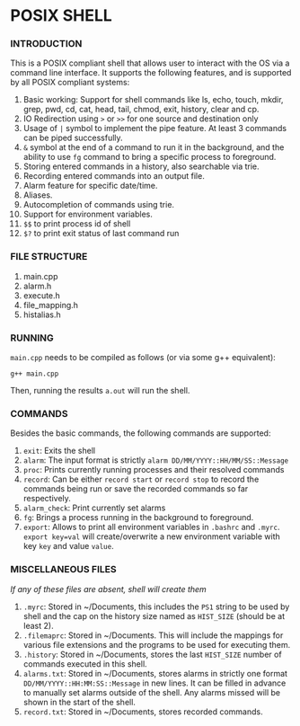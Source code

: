 # POSIX SHELL

### INTRODUCTION

This is a POSIX compliant shell that allows user to interact with the OS via a command line interface. It supports the following features, and is supported by all POSIX compliant systems:

1. Basic working: Support for shell commands like ls, echo, touch, mkdir, grep, pwd, cd, cat, head, tail, chmod, exit, history, clear and cp.
2. IO Redirection using `>` or `>>` for one source and destination only
3. Usage of `|` symbol to implement the pipe feature. At least 3 commands can be piped successfully.
4. `&` symbol at the end of a command to run it in the background, and the ability to use `fg` command to bring a specific process to foreground.
5. Storing entered commands in a history, also searchable via trie.
6. Recording entered commands into an output file.
7. Alarm feature for specific date/time.
8. Aliases.
9. Autocompletion of commands using trie.
10. Support for environment variables.
11. `$$` to print process id of shell
12. `$?` to print exit status of last command run

### FILE STRUCTURE

1. main.cpp
2. alarm.h
3. execute.h
4. file_mapping.h
5. histalias.h

### RUNNING

`main.cpp` needs to be compiled as follows (or via some g++ equivalent):

```
g++ main.cpp
```

Then, running the results `a.out` will run the shell.

### COMMANDS

Besides the basic commands, the following commands are supported:

1. `exit`: Exits the shell
2. `alarm`: The input format is strictly `alarm DD/MM/YYYY::HH/MM/SS::Message`
3. `proc`: Prints currently running processes and their resolved commands
4. `record`: Can be either `record start` or `record stop` to record the commands being run or save the recorded commands so far respectively.
5. `alarm_check`: Print currently set alarms
6. `fg`: Brings a process running in the background to foreground.
7. `export`: Allows to print all environment variables in `.bashrc` and `.myrc`. `export key=val` will create/overwrite a new environment variable with key `key` and value `value`.

### MISCELLANEOUS FILES

_If any of these files are absent, shell will create them_

1. `.myrc`: Stored in ~/Documents, this includes the `PS1` string to be used by shell and the cap on the history size named as `HIST_SIZE` (should be at least 2).
2. `.filemaprc`: Stored in ~/Documents. This will include the mappings for various file extensions and the programs to be used for executing them.
3. `.history`: Stored in ~/Documents, stores the last `HIST_SIZE` number of commands executed in this shell.
4. `alarms.txt`: Stored in ~/Documents, stores alarms in strictly one format `DD/MM/YYYY::HH:MM:SS::Message` in new lines. It can be filled in advance to manually set alarms outside of the shell. Any alarms missed will be shown in the start of the shell.
5. `record.txt`: Stored in ~/Documents, stores recorded commands.


